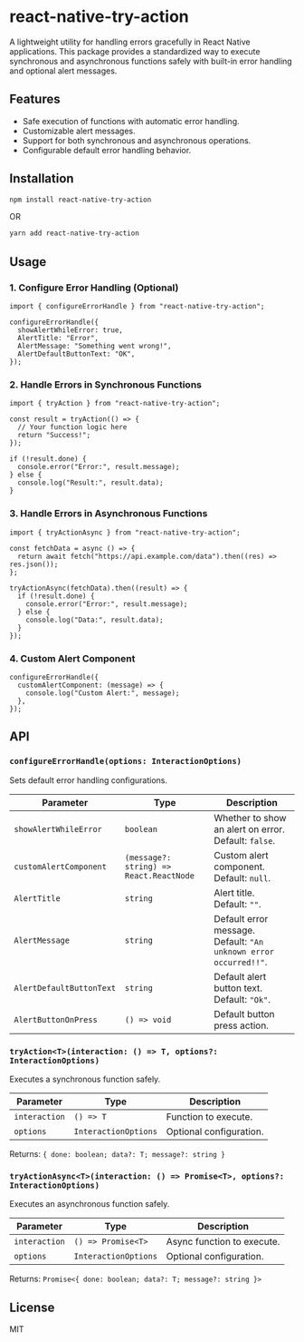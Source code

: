 # react-native-try-action

A lightweight utility for handling errors gracefully in React Native applications. This package provides a standardized way to execute synchronous and asynchronous functions safely with built-in error handling and optional alert messages.

## Features

- Safe execution of functions with automatic error handling.
- Customizable alert messages.
- Support for both synchronous and asynchronous operations.
- Configurable default error handling behavior.

## Installation

```sh
npm install react-native-try-action
```

OR

```sh
yarn add react-native-try-action
```

## Usage

### 1. Configure Error Handling (Optional)

```tsx
import { configureErrorHandle } from "react-native-try-action";

configureErrorHandle({
  showAlertWhileError: true,
  AlertTitle: "Error",
  AlertMessage: "Something went wrong!",
  AlertDefaultButtonText: "OK",
});
```

### 2. Handle Errors in Synchronous Functions

```tsx
import { tryAction } from "react-native-try-action";

const result = tryAction(() => {
  // Your function logic here
  return "Success!";
});

if (!result.done) {
  console.error("Error:", result.message);
} else {
  console.log("Result:", result.data);
}
```

### 3. Handle Errors in Asynchronous Functions

```tsx
import { tryActionAsync } from "react-native-try-action";

const fetchData = async () => {
  return await fetch("https://api.example.com/data").then((res) => res.json());
};

tryActionAsync(fetchData).then((result) => {
  if (!result.done) {
    console.error("Error:", result.message);
  } else {
    console.log("Data:", result.data);
  }
});
```

### 4. Custom Alert Component

```tsx
configureErrorHandle({
  customAlertComponent: (message) => {
    console.log("Custom Alert:", message);
  },
});
```

## API

### `configureErrorHandle(options: InteractionOptions)`

Sets default error handling configurations.

| Parameter                | Type                                    | Description                                                      |
| ------------------------ | --------------------------------------- | ---------------------------------------------------------------- |
| `showAlertWhileError`    | `boolean`                               | Whether to show an alert on error. Default: `false`.             |
| `customAlertComponent`   | `(message?: string) => React.ReactNode` | Custom alert component. Default: `null`.                         |
| `AlertTitle`             | `string`                                | Alert title. Default: `""`.                                      |
| `AlertMessage`           | `string`                                | Default error message. Default: `"An unknown error occurred!!"`. |
| `AlertDefaultButtonText` | `string`                                | Default alert button text. Default: `"Ok"`.                      |
| `AlertButtonOnPress`     | `() => void`                            | Default button press action.                                     |

### `tryAction<T>(interaction: () => T, options?: InteractionOptions)`

Executes a synchronous function safely.

| Parameter     | Type                 | Description             |
| ------------- | -------------------- | ----------------------- |
| `interaction` | `() => T`            | Function to execute.    |
| `options`     | `InteractionOptions` | Optional configuration. |

Returns: `{ done: boolean; data?: T; message?: string }`

### `tryActionAsync<T>(interaction: () => Promise<T>, options?: InteractionOptions)`

Executes an asynchronous function safely.

| Parameter     | Type                 | Description                |
| ------------- | -------------------- | -------------------------- |
| `interaction` | `() => Promise<T>`   | Async function to execute. |
| `options`     | `InteractionOptions` | Optional configuration.    |

Returns: `Promise<{ done: boolean; data?: T; message?: string }>`

## License

MIT
